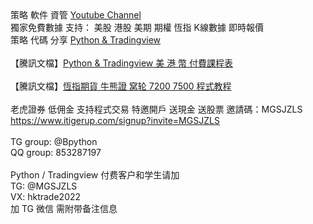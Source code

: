<html>
策略 軟件 資管 <a href='http://www.youtube.com/c/美股数据张老师'>Youtube Channel</a><br>
獨家免費數據 支持： 美股 港股 美期 期權 恆指 K線數據 即時報價 <br>
策略 代碼 分享 <a href='https://github.com/hktrade'>Python & Tradingview</a><br>
<br>
【騰訊文檔】<a href='https://docs.qq.com/doc/DUHpnenhKZ2pxSGlv'>Python & Tradingview 美 港 幣 付費課程表</a><br>
<br>
【騰訊文檔】<a href='https://docs.qq.com/doc/DUFFacEdnc1hBRkVG'>恆指期貨 牛熊證 窝轮 7200 7500 程式教程</a><br>
<br>
老虎證券 低佣金 支持程式交易 特邀開戶 送現金 送股票 邀請碼：MGSJZLS<br>
<a href='https://www.itigerup.com/signup?invite=MGSJZLS'>https://www.itigerup.com/signup?invite=MGSJZLS</a><br>
<br>
TG group: @Bpython<br>
QQ group: 853287197
<br><br>
Python / Tradingview 付费客户和学生请加<br>
TG: @MGSJZLS<br>
VX: hktrade2022<br>
加 TG 微信 需附带备注信息<br>
